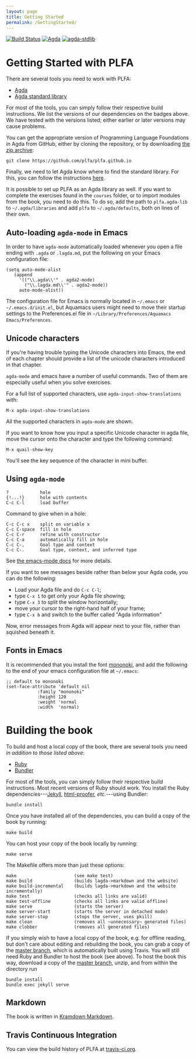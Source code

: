 ```yaml
---
layout: page
title: Getting Started
permalink: /GettingStarted/
---
```


[![Build Status](https://travis-ci.org/plfa/plfa.github.io.svg?branch=dev)](https://travis-ci.org/plfa/plfa.github.io)
[![Agda](https://img.shields.io/badge/agda-2.6.0.1-blue.svg)](https://github.com/agda/agda/releases/tag/v2.6.0.1)
[![agda-stdlib](https://img.shields.io/badge/agda--stdlib-1.1-blue.svg)](https://github.com/agda/agda-stdlib/releases/tag/v1.1)


# Getting Started with PLFA

There are several tools you need to work with PLFA:

  - [Agda](https://agda.readthedocs.io/en/v2.6.0.1/getting-started/installation.html)
  - [Agda standard library](https://github.com/agda/agda-stdlib/releases/tag/v1.1)

For most of the tools, you can simply follow their respective build instructions.
We list the versions of our dependencies on the badges above.  We have
tested with the versions listed; either earlier or later versions may
cause problems.

You can get the appropriate version of Programming Language Foundations in Agda from GitHub,
either by cloning the repository,
or by downloading [the zip archive](https://github.com/plfa/plfa.github.io/archive/dev.zip):

    git clone https://github.com/plfa/plfa.github.io

Finally, we need to let Agda know where to find the standard library.
For this, you can follow the instructions
[here](https://agda.readthedocs.io/en/v2.6.0.1/tools/package-system.html#example-using-the-standard-library).

It is possible to set up PLFA as an Agda library as well.  If you want
to complete the exercises found in the `courses` folder, or to import
modules from the book, you need to do this.  To do so, add the path to
`plfa.agda-lib` to `~/.agda/libraries` and add `plfa` to
`~/.agda/defaults`, both on lines of their own.

## Auto-loading `agda-mode` in Emacs

In order to have `agda-mode` automatically loaded whenever you open a file ending
with `.agda` or `.lagda.md`, put the following on your Emacs configuration file:

``` elisp
(setq auto-mode-alist
   (append
     '(("\\.agda\\'" . agda2-mode)
       ("\\.lagda.md\\'" . agda2-mode))
     auto-mode-alist))
```

The configuration file for Emacs is normally located in `~/.emacs` or `~/.emacs.d/init.el`,
but Aquamacs users might need to move their startup settings to the Preferences.el file in
`~/Library/Preferences/Aquamacs Emacs/Preferences`.

## Unicode characters

If you're having trouble typing the Unicode characters into Emacs, the end of
each chapter should provide a list of the unicode characters introduced in that
chapter.

`agda-mode` and emacs have a number of useful commands.
Two of them are especially useful when you solve exercises.

For a full list of supported characters, use `agda-input-show-translations` with:

    M-x agda-input-show-translations

All the supported characters in `agda-mode` are shown.

If you want to know how you input a specific Unicode character in agda file,
move the cursor onto the character and type the following command:

    M-x quail-show-key

You'll see the key sequence of the character in mini buffer.


## Using `agda-mode`

    ?            hole
    {!...!}      hole with contents
    C-c C-l      load buffer

Command to give when in a hole:

    C-c C-c x    split on variable x
    C-c C-space  fill in hole
    C-c C-r      refine with constructor
    C-c C-a      automatically fill in hole
    C-c C-,      Goal type and context
    C-c C-.      Goal type, context, and inferred type

See
[the emacs-mode docs](https://agda.readthedocs.io/en/latest/tools/emacs-mode.html)
for more details.

If you want to see messages beside rather than below your Agda code,
you can do the following:

  - Load your Agda file and do `C-c C-l`;
  - type `C-x 1` to get only your Agda file showing;
  - type `C-x 3` to split the window horizontally;
  - move your cursor to the right-hand half of your frame;
  - type `C-x b` and switch to the buffer called "Agda information"

Now, error messages from Agda will appear next to your file, rather than
squished beneath it.


## Fonts in Emacs

It is recommended that you install the font [mononoki](https://madmalik.github.io/mononoki/), and add the following to the end of your emacs configuration file at `~/.emacs`:

``` elisp
;; default to mononoki
(set-face-attribute 'default nil
		    :family "mononoki"
		    :height 120
		    :weight 'normal
		    :width  'normal)
```


# Building the book

To build and host a local copy of the book, there are several tools you need *in addition to those listed above*:

  - [Ruby](https://www.ruby-lang.org/en/documentation/installation/)
  - [Bundler](https://bundler.io/#getting-started)

For most of the tools, you can simply follow their respective build instructions.
Most recent versions of Ruby should work.
You install the Ruby dependencies---[Jekyll](https://jekyllrb.com/), [html-proofer](https://github.com/gjtorikian/html-proofer), *etc.*---using Bundler:

    bundle install

Once you have installed all of the dependencies, you can build a copy of the book by running:

    make build

You can host your copy of the book locally by running:

    make serve

The Makefile offers more than just these options:

    make                      (see make test)
    make build                (builds lagda->markdown and the website)
    make build-incremental    (builds lagda->markdown and the website incrementally)
    make test                 (checks all links are valid)
    make test-offline         (checks all links are valid offline)
    make serve                (starts the server)
    make server-start         (starts the server in detached mode)
    make server-stop          (stops the server, uses pkill)
    make clean                (removes all ~unnecessary~ generated files)
    make clobber              (removes all generated files)

If you simply wish to have a local copy of the book, e.g. for offline reading,
but don't care about editing and rebuilding the book, you can grab a copy of the
[master branch](https://github.com/plfa/plfa.github.io/archive/master.zip),
which is automatically built using Travis. You will still need Ruby and Bundler
to host the book (see above). To host the book this way, download a copy of the
[master branch](https://github.com/plfa/plfa.github.io/archive/master.zip),
unzip, and from within the directory run

    bundle install
    bundle exec jekyll serve


## Markdown

The book is written in
[Kramdown Markdown](https://kramdown.gettalong.org/syntax.html).


## Travis Continuous Integration

You can view the build history of PLFA at [travis-ci.org](https://travis-ci.org/plfa/plfa.github.io).
